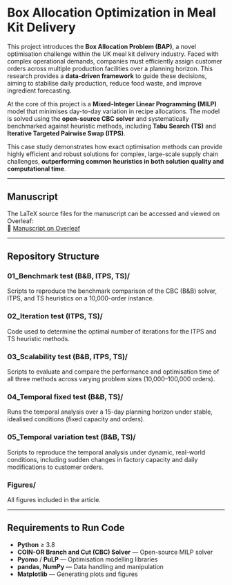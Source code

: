 # Box Allocation Optimization in Meal Kit Delivery

This project introduces the **Box Allocation Problem (BAP)**, a novel optimisation challenge within the UK meal kit delivery industry. Faced with complex operational demands, companies must efficiently assign customer orders across multiple production facilities over a planning horizon. This research provides a **data-driven framework** to guide these decisions, aiming to stabilise daily production, reduce food waste, and improve ingredient forecasting.

At the core of this project is a **Mixed-Integer Linear Programming (MILP)** model that minimises day-to-day variation in recipe allocations. The model is solved using the **open-source CBC solver** and systematically benchmarked against heuristic methods, including **Tabu Search (TS)** and **Iterative Targeted Pairwise Swap (ITPS)**.

This case study demonstrates how exact optimisation methods can provide highly efficient and robust solutions for complex, large-scale supply chain challenges, **outperforming common heuristics in both solution quality and computational time**.

---

## Manuscript

The LaTeX source files for the manuscript can be accessed and viewed on Overleaf:  
🔗 [Manuscript on Overleaf](https://www.overleaf.com/read/kkhtrxzdmtfd#9f0ecc)

---

## Repository Structure

### **01_Benchmark test (B&B, ITPS, TS)/**
Scripts to reproduce the benchmark comparison of the CBC (B&B) solver, ITPS, and TS heuristics on a 10,000-order instance.

### **02_Iteration test (ITPS, TS)/**
Code used to determine the optimal number of iterations for the ITPS and TS heuristic methods.

### **03_Scalability test (B&B, ITPS, TS)/**
Scripts to evaluate and compare the performance and optimisation time of all three methods across varying problem sizes (10,000–100,000 orders).

### **04_Temporal fixed test (B&B, TS)/**
Runs the temporal analysis over a 15-day planning horizon under stable, idealised conditions (fixed capacity and orders).

### **05_Temporal variation test (B&B, TS)/**
Scripts to reproduce the temporal analysis under dynamic, real-world conditions, including sudden changes in factory capacity and daily modifications to customer orders.

### **Figures/**
All figures included in the article.

---

## Requirements to Run Code

- **Python** ≥ 3.8  
- **COIN-OR Branch and Cut (CBC) Solver** — Open-source MILP solver  
- **Pyomo** / **PuLP** — Optimisation modelling libraries  
- **pandas**, **NumPy** — Data handling and manipulation  
- **Matplotlib** — Generating plots and figures  

